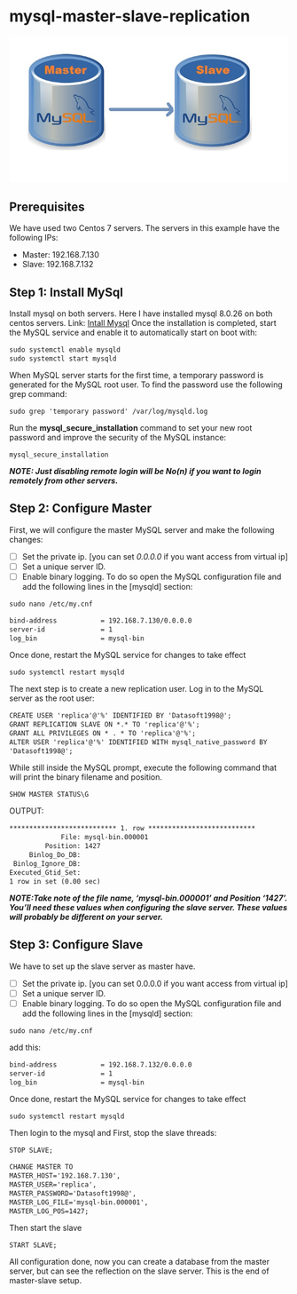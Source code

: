 # mysql-master-slave-replication
![](https://github.com/mahadihasanjoy95/mysql-master-slave-replication/blob/68d6075a8699fca271bec0624f45f07916b77f49/MySQL-Configuration-to-Set-Up-Master-Slave-Replication.jpg)
## Prerequisites
We have used two Centos 7 servers.
The servers in this example have the following IPs:
* Master: 192.168.7.130
* Slave: 192.168.7.132

## Step 1: Install MySql
Install mysql on both servers. Here I have installed mysql 8.0.26 on both centos servers.
Link: [Intall Mysql](https://www.mysqltutorial.org/install-mysql-centos/)
Once the installation is completed, start the MySQL service and enable it to automatically start on boot with:

```console
sudo systemctl enable mysqld
sudo systemctl start mysqld
```
When MySQL server starts for the first time, a temporary password is generated for the MySQL root user. To find the password use the following grep command:
```console
sudo grep 'temporary password' /var/log/mysqld.log
```

Run the **mysql_secure_installation** command to set your new root password and improve the security of the MySQL instance:
```console
mysql_secure_installation
```

**_NOTE: Just disabling remote login will be No(n) if you want to login remotely from other servers._**
## Step 2: Configure Master 
First, we will configure the master MySQL server and make the following changes:
- [ ] Set the private ip. [you can set *0.0.0.0* if you want access from virtual ip]
- [ ] Set a unique server ID.
- [ ] Enable binary logging.
To do so open the MySQL configuration file and add the following lines in the [mysqld] section:
```console
sudo nano /etc/my.cnf
```
```
bind-address           = 192.168.7.130/0.0.0.0
server-id              = 1
log_bin                = mysql-bin
```

Once done, restart the MySQL service for changes to take effect
```
sudo systemctl restart mysqld
```

The next step is to create a new replication user. Log in to the MySQL server as the root user:
```
CREATE USER 'replica'@'%' IDENTIFIED BY 'Datasoft1998@';
GRANT REPLICATION SLAVE ON *.* TO 'replica'@'%';
GRANT ALL PRIVILEGES ON * . * TO 'replica'@'%';
ALTER USER 'replica'@'%' IDENTIFIED WITH mysql_native_password BY 'Datasoft1998@';
```
While still inside the MySQL prompt, execute the following command that will print the binary filename and position.
```
SHOW MASTER STATUS\G
```

OUTPUT:
```
*************************** 1. row ***************************
             File: mysql-bin.000001
         Position: 1427
     Binlog_Do_DB: 
 Binlog_Ignore_DB: 
Executed_Gtid_Set: 
1 row in set (0.00 sec)
```

**_NOTE:Take note of the file name, ‘mysql-bin.000001’ and Position ‘1427’. You’ll need these values when configuring the slave server. These values will probably be different on your server._**

## Step 3: Configure Slave 
We have to set up the slave server as master have. 
- [ ] Set the private ip. [you can set 0.0.0.0 if you want access from virtual ip]
- [ ] Set a unique server ID.
- [ ] Enable binary logging.
To do so open the MySQL configuration file and add the following lines in the [mysqld] section:
```
sudo nano /etc/my.cnf
```
add this:
```
bind-address           = 192.168.7.132/0.0.0.0
server-id              = 1
log_bin                = mysql-bin
```

Once done, restart the MySQL service for changes to take effect
```
sudo systemctl restart mysqld
```

Then login to the mysql and First, stop the slave threads:
```
STOP SLAVE;
```


```
CHANGE MASTER TO
MASTER_HOST='192.168.7.130',
MASTER_USER='replica',
MASTER_PASSWORD='Datasoft1998@',
MASTER_LOG_FILE='mysql-bin.000001',
MASTER_LOG_POS=1427;
```

Then start the slave
```
START SLAVE;
```

All configuration done, now you can create a database from the master server, but can see the reflection on the slave server. 
This is the end of master-slave setup.
